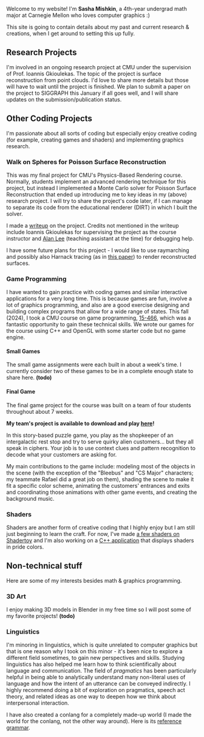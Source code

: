 Welcome to my website! I'm **Sasha Mishkin**, a 4th-year undergrad math major at Carnegie Mellon who loves computer graphics :)

This site is going to contain details about my past and current research & creations, when I get around to setting this up fully.

## Research Projects
I'm involved in an ongoing research project at CMU under the supervision of Prof. Ioannis Gkioulekas. The topic of the project is surface reconstruction from point clouds. I'd love to share more details but those will have to wait until the project is finished. We plan to submit a paper on the project to SIGGRAPH this January if all goes well, and I will share updates on the submission/publication status.

## Other Coding Projects
I'm passionate about all sorts of coding but especially enjoy creative coding (for example, creating games and shaders) and implementing graphics research.

### Walk on Spheres for Poisson Surface Reconstruction
This was my final project for CMU's Physics-Based Rendering course. Normally, students implement an advanced rendering technique for this project, but instead I implemented a Monte Carlo solver for Poisson Surface Reconstruction that ended up introducing me to key ideas in my (above) research project. I will try to share the project's code later, if I can manage to separate its code from the educational renderer (DIRT) in which I built the solver.

I made a [writeup](https://github.com/sasha-of-the-pixels/aboutme/blob/main/15_468_Report_sasha_noteaser.pdf) on the project. Credits not mentioned in the writeup include Ioannis Gkioulekas for supervising the project as the course instructor and [Alan Lee](https://github.com/Alan7996) (teaching assistant at the time) for debugging help.

I have some future plans for this project - I would like to use raymarching and possibly also Harnack tracing (as in [this paper](https://markjgillespie.com/Research/harnack-tracing/index.html)) to render reconstructed surfaces.

### Game Programming
I have wanted to gain practice with coding games and similar interactive applications for a very long time. This is because games are fun, involve a lot of graphics programming, and also are a good exercise designing and building complex programs that allow for a wide range of states. This fall (2024), I took a CMU course on game programming, [15-466](http://graphics.cs.cmu.edu/courses/15-466-f24/), which was a fantastic opportunity to gain these technical skills. We wrote our games for the course using C++ and OpenGL with some starter code but no game engine.
#### Small Games
The small game assignments were each built in about a week's time. I currently consider two of these games to be in a complete enough state to share here. **(todo)**
#### Final Game
The final game project for the course was built on a team of four students throughout about 7 weeks.

**My team's project is available to download and play [here](https://emilyamspoker.itch.io/code-shop)!**

In this story-based puzzle game, you play as the shopkeeper of an intergalactic rest stop and try to serve quirky alien customers... but they all speak in ciphers. Your job is to use context clues and pattern recognition to decode what your customers are asking for.

My main contributions to the game include: modeling most of the objects in the scene (with the exception of the "Bleebus" and "CS Major" characters; my teammate Rafael did a great job on them), shading the scene to make it fit a specific color scheme, animating the customers' entrances and exits and coordinating those animations with other game events, and creating the background music.

### Shaders
Shaders are another form of creative coding that I highly enjoy but I am still just beginning to learn the craft. For now, I've made [a few shaders on Shadertoy](https://www.shadertoy.com/user/Lumgol) and I'm also working on a [C++ application](https://github.com/sasha-of-the-pixels/soho-wall-projection) that displays shaders in pride colors.

## Non-technical stuff
Here are some of my interests besides math & graphics programming.

### 3D Art
I enjoy making 3D models in Blender in my free time so I will post some of my favorite projects! **(todo)**

### Linguistics
I'm minoring in linguistics, which is quite unrelated to computer graphics but that is one reason why I took on this minor - it's been nice to explore a different field sometimes, to gain new perspectives and skills. Studying linguistics has also helped me learn how to think scientifically about language and communication. The field of _pragmatics_ has been particularly helpful in being able to analytically understand many non-literal uses of language and how the intent of an utterance can be conveyed indirectly. I highly recommend doing a bit of exploration on pragmatics, speech act theory, and related ideas as one way to deepen how we think about interpersonal interaction.

I have also created a conlang for a completely made-up world (I made the world for the conlang, not the other way around). Here is its [reference grammar](https://docs.google.com/document/d/1C34JuXwt_WIrzPcyRhQUuYlwHh2A60mdIImFoau8Xic/edit?usp=sharing).
